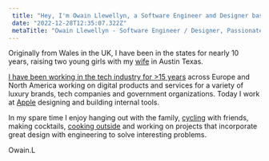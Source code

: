 ```yaml
---
 title: "Hey, I'm Owain Llewellyn, a Software Engineer and Designer based in Austin, TX."
 date: "2022-12-28T12:35:07.322Z"
 metaTitle: "Owain Llewellyn - Software Engineer / Designer, Passionate About Digital Technologies, Great Design & Clever Entrepreneurial Ideas. Austin TX"
---
```


Originally from Wales in the UK, I have been in the states for nearly 10 years, raising two young girls with my [wife](https://www.selostudios.com/about) in Austin Texas.

[I have been working in the tech industry for >15 years](https://www.linkedin.com/in/owainllewellyn) across Europe and North America working on digital products and services for a variety of luxury brands, tech companies and government organizations. Today I work at [Apple](https://apple.com/) designing and building internal tools.

In my spare time I enjoy hanging out with the family, [cycling](https://breakfastclubatx.com/) with friends, making cocktails, [cooking outside](https://us.gozney.com/) and working on projects that incorporate great design with engineering to solve interesting problems.

Owain.L

